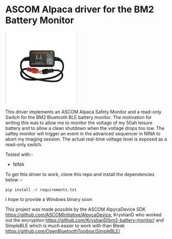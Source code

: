 # ASCOM Alpaca driver for the BM2 Battery Monitor

![Image of a BM2](/images/bm2.jpg)

This driver implements an ASCOM Alpaca  Safety Monitor and a read-only Switch for the BM2 Bluetooth BLE battery monitor. The motivation for writing this was to allow me to monitor the voltage of my 50ah leisure battery and to allow a clean shutdown when the voltage drops too low. The saftey monitor will trigger an event in the advanced sequencer in NINA to abort my imaging session. The actual real-time voltage level is exposed as a read-only switch.

Tested with:-
* NINA

To get this driver to work, clone this repo and install the dependencies below :-

```
pip install -r requirements.txt
```

I hope to provide a Windows binary soon

This project was made possible by the ASCOM AlpycaDevice SDK https://github.com/ASCOMInitiative/AlpycaDevice, KrystianD who worked out the encryption https://github.com/KrystianD/bm2-battery-monitor/ and SimpleBLE which is much easier to work with than Bleak https://github.com/OpenBluetoothToolbox/SimpleBLE/
